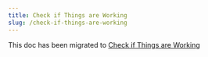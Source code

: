 ```yaml
---
title: Check if Things are Working
slug: /check-if-things-are-working
---
```


This doc has been migrated to [Check if Things are Working](/troubleshooting/check-if-things-are-working)